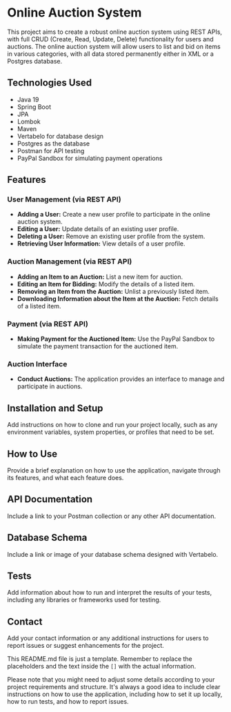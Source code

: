 # Online Auction System

This project aims to create a robust online auction system using REST APIs, with full CRUD (Create, Read, Update, Delete) functionality for users and auctions. The online auction system will allow users to list and bid on items in various categories, with all data stored permanently either in XML or a Postgres database.

## Technologies Used

- Java 19
- Spring Boot
- JPA
- Lombok
- Maven
- Vertabelo for database design
- Postgres as the database
- Postman for API testing
- PayPal Sandbox for simulating payment operations

## Features

### User Management (via REST API)

- **Adding a User:** Create a new user profile to participate in the online auction system.
- **Editing a User:** Update details of an existing user profile.
- **Deleting a User:** Remove an existing user profile from the system.
- **Retrieving User Information:** View details of a user profile.

### Auction Management (via REST API)

- **Adding an Item to an Auction:** List a new item for auction.
- **Editing an Item for Bidding:** Modify the details of a listed item.
- **Removing an Item from the Auction:** Unlist a previously listed item.
- **Downloading Information about the Item at the Auction:** Fetch details of a listed item.

### Payment (via REST API)

- **Making Payment for the Auctioned Item:** Use the PayPal Sandbox to simulate the payment transaction for the auctioned item.

### Auction Interface

- **Conduct Auctions:** The application provides an interface to manage and participate in auctions.

## Installation and Setup

Add instructions on how to clone and run your project locally, such as any environment variables, system properties, or profiles that need to be set.

## How to Use

Provide a brief explanation on how to use the application, navigate through its features, and what each feature does.

## API Documentation

Include a link to your Postman collection or any other API documentation.

## Database Schema

Include a link or image of your database schema designed with Vertabelo.

## Tests

Add information about how to run and interpret the results of your tests, including any libraries or frameworks used for testing.

## Contact

Add your contact information or any additional instructions for users to report issues or suggest enhancements for the project.

This README.md file is just a template. Remember to replace the placeholders and the text inside the `[]` with the actual information.

Please note that you might need to adjust some details according to your project requirements and structure. It's always a good idea to include clear instructions on how to use the application, including how to set it up locally, how to run tests, and how to report issues.

